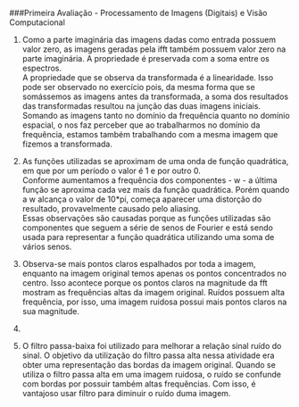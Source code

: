 ###Primeira Avaliação - Processamento de Imagens (Digitais) e Visão Computacional1. Como a parte imaginária das imagens dadas como entrada possuem valor zero, as imagens geradas pela ifft também possuem valor zero na parte imaginária. A propriedade é preservada com a soma entre os espectros.  A propriedade que se observa da transformada é a linearidade.Isso pode ser observado no exercício pois, da mesma forma que se somássemos as imagens antes da transformada, a soma dos resultados das transformadas resultou na junção das duas imagens iniciais.Somando as imagens tanto no domínio da frequência quanto no domínio espacial, o nos faz perceber que ao trabalharmos no domínio da frequência, estamos também trabalhando com a mesma imagem que fizemos a transformada.2. As funções utilizadas se aproximam de uma onda de função quadrática, em que por um período o valor é 1 e por outro 0.  Conforme aumentamos a frequência dos componentes - w - a última função se aproxima cada vez mais da função quadrática. Porém quando a w alcança o valor de 10*pi, começa aparecer uma distorção do resultado, provavelmente causado pelo aliasing.  Essas observações são causadas porque as funções utilizadas são componentes que seguem a série de senos de Fourier e está sendo usada para representar a função quadrática utilizando uma soma de vários senos.3. Observa-se mais pontos claros espalhados por toda a imagem, enquanto na imagem original temos apenas os pontos concentrados no centro. Isso acontece porque os pontos claros na magnitude da fft mostram as frequências altas da imagem original. Ruídos possuem alta frequência, por isso, uma imagem ruidosa possui mais pontos claros na sua magnitude.
4. 
5. O filtro passa-baixa foi utilizado para melhorar a relação sinal ruído do sinal. O objetivo da utilização do filtro passa alta nessa atividade era obter uma representação das bordas da imagem original. Quando se utiliza o filtro passa alta em uma imagem ruidosa, o ruído se confunde com bordas por possuir também altas frequências. Com isso, é vantajoso usar filtro para diminuir o ruído duma imagem.